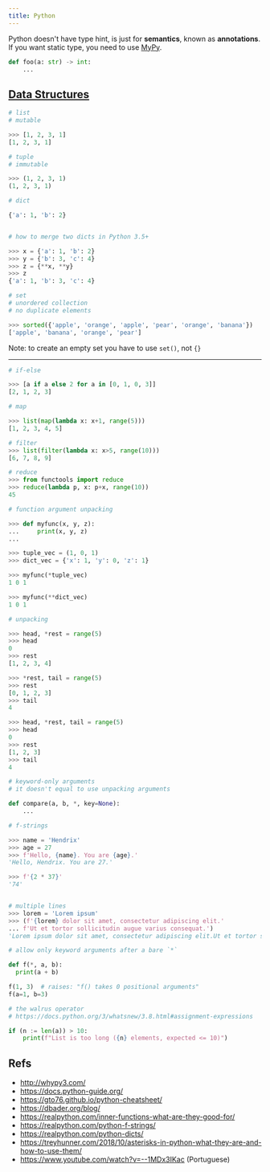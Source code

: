 ```yaml
---
title: Python
---
```


Python doesn't have type hint, is just for **semantics**, known as **annotations**. If you want static type, you need to use [MyPy](http://mypy-lang.org/).

```python
def foo(a: str) -> int:
    ...
```

## [Data Structures](https://docs.python.org/3.6/tutorial/datastructures.html)

```python
# list
# mutable

>>> [1, 2, 3, 1]
[1, 2, 3, 1]

```

```python
# tuple
# immutable

>>> (1, 2, 3, 1)
(1, 2, 3, 1)

```

```python
# dict

{'a': 1, 'b': 2}


# how to merge two dicts in Python 3.5+

>>> x = {'a': 1, 'b': 2}
>>> y = {'b': 3, 'c': 4}
>>> z = {**x, **y}
>>> z
{'a': 1, 'b': 3, 'c': 4}

```

```python
# set
# unordered collection
# no duplicate elements

>>> sorted({'apple', 'orange', 'apple', 'pear', 'orange', 'banana'})
['apple', 'banana', 'orange', 'pear']

```

Note: to create an empty set you have to use `set()`, not `{}`

---

```python
# if-else

>>> [a if a else 2 for a in [0, 1, 0, 3]]
[2, 1, 2, 3]

```

```python
# map

>>> list(map(lambda x: x+1, range(5)))
[1, 2, 3, 4, 5]

# filter
>>> list(filter(lambda x: x>5, range(10)))
[6, 7, 8, 9]

# reduce
>>> from functools import reduce
>>> reduce(lambda p, x: p+x, range(10))
45

```

```python
# function argument unpacking

>>> def myfunc(x, y, z):
...     print(x, y, z)
...

>>> tuple_vec = (1, 0, 1)
>>> dict_vec = {'x': 1, 'y': 0, 'z': 1}

>>> myfunc(*tuple_vec)
1 0 1

>>> myfunc(**dict_vec)
1 0 1

```

```python
# unpacking

>>> head, *rest = range(5)
>>> head
0
>>> rest
[1, 2, 3, 4]

>>> *rest, tail = range(5)
>>> rest
[0, 1, 2, 3]
>>> tail
4

>>> head, *rest, tail = range(5)
>>> head
0
>>> rest
[1, 2, 3]
>>> tail
4

```

```python
# keyword-only arguments
# it doesn't equal to use unpacking arguments

def compare(a, b, *, key=None):
    ...
```

```python
# f-strings

>>> name = 'Hendrix'
>>> age = 27
>>> f'Hello, {name}. You are {age}.'
'Hello, Hendrix. You are 27.'

>>> f'{2 * 37}'
'74'


# multiple lines
>>> lorem = 'Lorem ipsum'
>>> (f'{lorem} dolor sit amet, consectetur adipiscing elit.'
... f'Ut et tortor sollicitudin augue varius consequat.')
'Lorem ipsum dolor sit amet, consectetur adipiscing elit.Ut et tortor sollicitudin augue varius consequat.'

```

```python
# allow only keyword arguments after a bare `*`

def f(*, a, b):
  print(a + b)

f(1, 3)  # raises: "f() takes 0 positional arguments"
f(a=1, b=3)

```

```python
# the walrus operator
# https://docs.python.org/3/whatsnew/3.8.html#assignment-expressions

if (n := len(a)) > 10:
    print(f"List is too long ({n} elements, expected <= 10)")
```

## Refs

-   http://whypy3.com/
-   https://docs.python-guide.org/
-   https://gto76.github.io/python-cheatsheet/
-   https://dbader.org/blog/
-   https://realpython.com/inner-functions-what-are-they-good-for/
-   https://realpython.com/python-f-strings/
-   https://realpython.com/python-dicts/
-   https://treyhunner.com/2018/10/asterisks-in-python-what-they-are-and-how-to-use-them/
-   https://www.youtube.com/watch?v=--1MDx3IKac (Portuguese)
